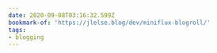 ```yaml
---
date: 2020-09-08T03:16:32.599Z
bookmark-of: 'https://jlelse.blog/dev/miniflux-blogroll/'
tags:
- blogging
---
```



